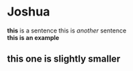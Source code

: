 # Joshua
**this** is a sentence
this is _another_ sentence <br>
<strong> this is an example
## this one is slightly smaller 
<br>
  <script src="/scripts/embed.js" data-vizorurl="https://360.vizor.io/embed/joshua/wk3kk-copy" ></script>
